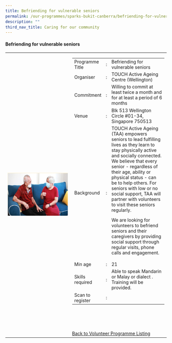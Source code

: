 ```yaml
---
title: Befriending for vulnerable seniors
permalink: /our-programmes/sparks-bukit-canberra/befriending-for-vulnerable-seniors/
description: ""
third_nav_title: Caring for our community
---
```

#### Befriending for vulnerable seniors

<table width="100%" border="0">
	<tbody><tr>
		<td width="40%">
			<img style="width=200px;height=auto;" src="/images/SPARKS@Bukit%20Canberra/befriending%20for%20vulnerable%20seniors.png">
		</td>
		<td width="60%">
			<table width="100%" border="0">
				<tbody><tr>
					<td width="20%">
						Programme Title
					</td>
					<td width="5%">
						:
					</td>
					<td>
						Befriending for vulnerable seniors 
					</td>
				</tr>
					<tr><td width="20%">
						Organiser
					</td>
					<td width="5%">
						:
					</td>
					<td>
						   TOUCH Active Ageing Centre (Wellington)
					</td>
				</tr>
				<tr>
					<td width="20%">
						Commitment
					</td>
					<td width="5%">
						:
					</td>
					<td width="75%">
						      Willing to commit at least twice a month and for at least a period of 6 months
					</td>
				</tr>
				<tr>
					<td width="20%">
					 Venue
					</td>
					<td width="5%">
						:
					</td>
					<td width="75%">
					   Blk 513 Wellington Circle #01-34, Singapore 750513
					</td>
				</tr>
				<tr>
					<td width="20%">
						Background
					</td>
					<td width="5%">
						:
					</td>
					<td width="75%">
						TOUCH Active Ageing (TAA)&nbsp;empowers seniors to lead fulfilling lives as they learn to stay physically active and socially connected. We believe that every senior - regardless of their age, ability or physical status - can be to help others. For seniors with low or no social support, TAA will partner with volunteers to visit these seniors regularly.

We are looking for volunteers to befriend seniors and their caregivers by providing social support through regular visits, phone calls and engagement.&nbsp;
					</td>
				</tr>
				<tr>
					<td width="20%">
						Min age
					</td>
					<td width="5%">
						:
					</td>
					<td width="75%">
						21
					</td>
				</tr>
		<tr>
					<td width="20%">
						Skills required
					</td>
					<td width="5%">
						:
					</td>
					<td>
						   Able to speak Mandarin or Malay or dialect . Training will be provided.
			</td>
				</tr>
		<tr>
					<td width="20%">
						Scan to register
					</td>
					<td width="5%">
						:
					</td>
					<td>
			</td>
				</tr>
</tbody></table>


<br>
			<br>
			<br>
			<br>
			



<a href="/volunteer-programmes/programmes">
	Back to Volunteer Programme Listing
	</a></td></tr></tbody></table>
